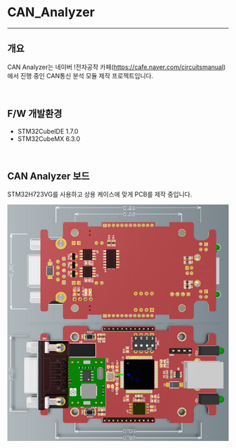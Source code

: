 # CAN_Analyzer
---
## 개요 
CAN Analyzer는 네이버 !전자공작 카페(https://cafe.naver.com/circuitsmanual) 에서 진행 중인 CAN통신 분석 모듈 제작 프로젝트입니다.

<br>

F/W 개발환경
-
+ STM32CubeIDE 1.7.0
+ STM32CubeMX 6.3.0

<br>

CAN Analyzer 보드 
-
STM32H723VG를 사용하고 상용 케이스에 맞게 PCB를 제작 중입니다. 

![](https://github.com/chcbaram/CAN_Analyzer/blob/866d33f5354f5498c74390cb544feced8ada9b58/assets/image/can_bd.png)
